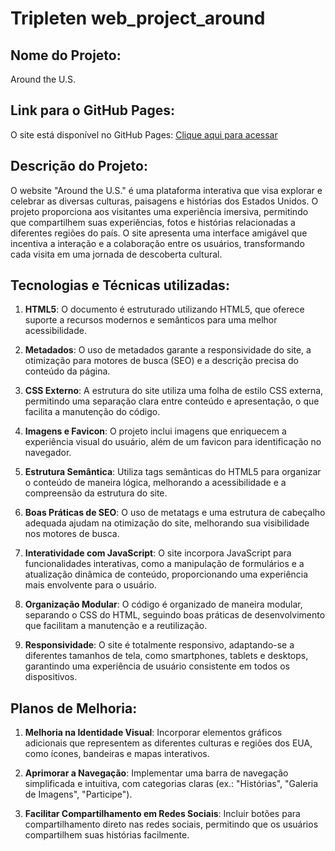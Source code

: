 # Tripleten web_project_around

## Nome do Projeto:

Around the U.S.

## Link para o GitHub Pages:

O site está disponível no GitHub Pages: [Clique aqui para acessar](https://jlcambraia.github.io/web_project_around/)

## Descrição do Projeto:

O website "Around the U.S." é uma plataforma interativa que visa explorar e celebrar as diversas culturas, paisagens e histórias dos Estados Unidos. O projeto proporciona aos visitantes uma experiência imersiva, permitindo que compartilhem suas experiências, fotos e histórias relacionadas a diferentes regiões do país. O site apresenta uma interface amigável que incentiva a interação e a colaboração entre os usuários, transformando cada visita em uma jornada de descoberta cultural.

## Tecnologias e Técnicas utilizadas:

1. **HTML5**: O documento é estruturado utilizando HTML5, que oferece suporte a recursos modernos e semânticos para uma melhor acessibilidade.

2. **Metadados**: O uso de metadados garante a responsividade do site, a otimização para motores de busca (SEO) e a descrição precisa do conteúdo da página.

3. **CSS Externo**: A estrutura do site utiliza uma folha de estilo CSS externa, permitindo uma separação clara entre conteúdo e apresentação, o que facilita a manutenção do código.

4. **Imagens e Favicon**: O projeto inclui imagens que enriquecem a experiência visual do usuário, além de um favicon para identificação no navegador.

5. **Estrutura Semântica**: Utiliza tags semânticas do HTML5 para organizar o conteúdo de maneira lógica, melhorando a acessibilidade e a compreensão da estrutura do site.

6. **Boas Práticas de SEO**: O uso de metatags e uma estrutura de cabeçalho adequada ajudam na otimização do site, melhorando sua visibilidade nos motores de busca.

7. **Interatividade com JavaScript**: O site incorpora JavaScript para funcionalidades interativas, como a manipulação de formulários e a atualização dinâmica de conteúdo, proporcionando uma experiência mais envolvente para o usuário.

8. **Organização Modular**: O código é organizado de maneira modular, separando o CSS do HTML, seguindo boas práticas de desenvolvimento que facilitam a manutenção e a reutilização.

9. **Responsividade**: O site é totalmente responsivo, adaptando-se a diferentes tamanhos de tela, como smartphones, tablets e desktops, garantindo uma experiência de usuário consistente em todos os dispositivos.

## Planos de Melhoria:

1. **Melhoria na Identidade Visual**: Incorporar elementos gráficos adicionais que representem as diferentes culturas e regiões dos EUA, como ícones, bandeiras e mapas interativos.

2. **Aprimorar a Navegação**: Implementar uma barra de navegação simplificada e intuitiva, com categorias claras (ex.: "Histórias", "Galeria de Imagens", "Participe").

3. **Facilitar Compartilhamento em Redes Sociais**: Incluir botões para compartilhamento direto nas redes sociais, permitindo que os usuários compartilhem suas histórias facilmente.
